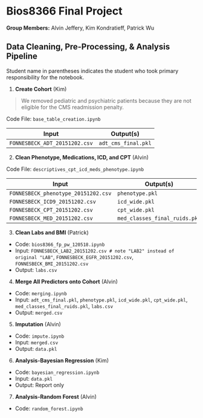 # Bios8366 Final Project  

**Group Members:** Alvin Jeffery, Kim Kondratieff, Patrick Wu  

## Data Cleaning, Pre-Processing, & Analysis Pipeline  

Student name in parentheses indicates the student who took primary responsibility for the notebook.  

1. **Create Cohort** (Kim) 
> We removed pediatric and psychiatric patients because they are not eligible for the CMS readmission penalty.  

Code File: `base_table_creation.ipynb`  

| Input                             | Output(s)                 |
| ---                               | ---                       |
| `FONNESBECK_ADT_20151202.csv`     | `adt_cms_final.pkl`       |  

2. **Clean Phenotype, Medications, ICD, and CPT** (Alvin)

Code File: `descriptives_cpt_icd_meds_phenotype.ipynb`  

| Input                                   | Output(s)                         |
| ---                                     | ---                               |
| `FONNESBECK_phenotype_20151202.csv`     | `phenotype.pkl`                   |
| `FONNESBECK_ICD9_20151202.csv`          | `icd_wide.pkl`                    |
| `FONNESBECK_CPT_20151202.csv`           | `cpt_wide.pkl`                    |
| `FONNESBECK_MED_20151202.csv`           | `med_classes_final_ruids.pkl`     |  


3. **Clean Labs and BMI** (Patrick)  
  * Code: `bios8366_fp_pw_120518.ipynb`  
  * Input:  `FONNESBECK_LAB2_20151202.csv # note "LAB2" instead of original "LAB"`, `FONNESBECK_EGFR_20151202.csv`, `FONNESBECK_BMI_20151202.csv`  
  * Output: `labs.csv`  

4. **Merge All Predictors onto Cohort** (Alvin)  
  * Code: `merging.ipynb`  
  * Input:  `adt_cms_final.pkl`, `phenotype.pkl`, `icd_wide.pkl`, `cpt_wide.pkl`, `med_classes_final_ruids.pkl`, `labs.csv`  
  * Output: `merged.csv`  

5. **Imputation** (Alvin)  
  * Code: `impute.ipynb`  
  * Input: `merged.csv`  
  * Output: `data.pkl`  

6. **Analysis-Bayesian Regression** (Kim)  
  * Code: `bayesian_regression.ipynb`  
  * Input: `data.pkl`  
  * Output: Report only  

7. **Analysis-Random Forest** (Alvin)  
  * Code: `random_forest.ipynb`  



